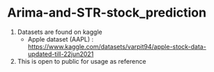 # Arima-and-STR-stock_prediction
1) Datasets are found on kaggle
   - Apple dataset (AAPL) : https://www.kaggle.com/datasets/varpit94/apple-stock-data-updated-till-22jun2021
3) This is open to public for usage as reference
